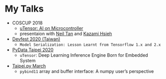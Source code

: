 # My Talks

- COSCUP 2018
  - [uTensor: AI on Microcontroller](https://www.youtube.com/watch?v=L-p8h4bTSNo)
  - presentaion with [Neil Tan](https://github.com/neil-tan) and [Kazami Hsieh](https://github.com/Knight-X)
- [Devfest 2020 (Taiwan)](https://dboyliao.github.io/Devfest2020/index.html)
  - `Model Serialization: Lesson Learnt from Tensorflow 1.x and 2.x`
- [PyData Taipei 2020](https://dboyliao.github.io/PyDataTP_2020/#/)
  - `uTensor`: Deep Learning Inference Engine Born for Embedded System
- [Taipei.py March](https://dboyliao.github.io/TaipeiPy-pybind11-buffer-array/#/)
  - `pybind11` array and buffer interface: A numpy user’s perspective
